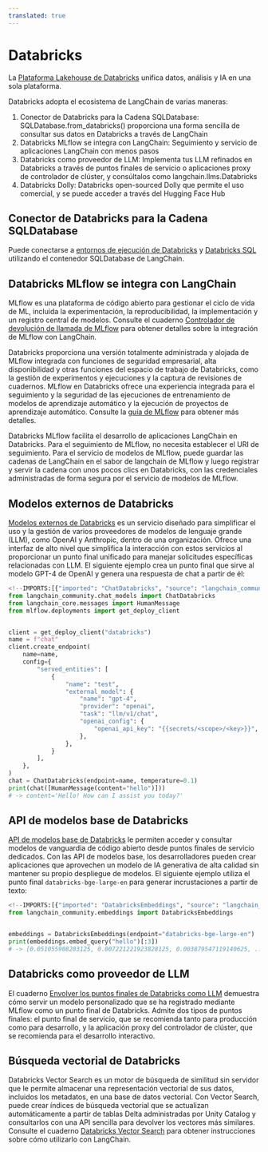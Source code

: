 ```yaml
---
translated: true
---
```


Databricks
==========

La [Plataforma Lakehouse de Databricks](https://www.databricks.com/) unifica datos, análisis y IA en una sola plataforma.

Databricks adopta el ecosistema de LangChain de varias maneras:

1. Conector de Databricks para la Cadena SQLDatabase: SQLDatabase.from_databricks() proporciona una forma sencilla de consultar sus datos en Databricks a través de LangChain
2. Databricks MLflow se integra con LangChain: Seguimiento y servicio de aplicaciones LangChain con menos pasos
3. Databricks como proveedor de LLM: Implementa tus LLM refinados en Databricks a través de puntos finales de servicio o aplicaciones proxy de controlador de clúster, y consúltalos como langchain.llms.Databricks
4. Databricks Dolly: Databricks open-sourced Dolly que permite el uso comercial, y se puede acceder a través del Hugging Face Hub

Conector de Databricks para la Cadena SQLDatabase
-------------------------------------------------
Puede conectarse a [entornos de ejecución de Databricks](https://docs.databricks.com/runtime/index.html) y [Databricks SQL](https://www.databricks.com/product/databricks-sql) utilizando el contenedor SQLDatabase de LangChain.

Databricks MLflow se integra con LangChain
------------------------------------------

MLflow es una plataforma de código abierto para gestionar el ciclo de vida de ML, incluida la experimentación, la reproducibilidad, la implementación y un registro central de modelos. Consulte el cuaderno [Controlador de devolución de llamada de MLflow](/docs/integrations/providers/mlflow_tracking) para obtener detalles sobre la integración de MLflow con LangChain.

Databricks proporciona una versión totalmente administrada y alojada de MLflow integrada con funciones de seguridad empresarial, alta disponibilidad y otras funciones del espacio de trabajo de Databricks, como la gestión de experimentos y ejecuciones y la captura de revisiones de cuadernos. MLflow en Databricks ofrece una experiencia integrada para el seguimiento y la seguridad de las ejecuciones de entrenamiento de modelos de aprendizaje automático y la ejecución de proyectos de aprendizaje automático. Consulte la [guía de MLflow](https://docs.databricks.com/mlflow/index.html) para obtener más detalles.

Databricks MLflow facilita el desarrollo de aplicaciones LangChain en Databricks. Para el seguimiento de MLflow, no necesita establecer el URI de seguimiento. Para el servicio de modelos de MLflow, puede guardar las cadenas de LangChain en el sabor de langchain de MLflow y luego registrar y servir la cadena con unos pocos clics en Databricks, con las credenciales administradas de forma segura por el servicio de modelos de MLflow.

Modelos externos de Databricks
-----------------------------

[Modelos externos de Databricks](https://docs.databricks.com/generative-ai/external-models/index.html) es un servicio diseñado para simplificar el uso y la gestión de varios proveedores de modelos de lenguaje grande (LLM), como OpenAI y Anthropic, dentro de una organización. Ofrece una interfaz de alto nivel que simplifica la interacción con estos servicios al proporcionar un punto final unificado para manejar solicitudes específicas relacionadas con LLM. El siguiente ejemplo crea un punto final que sirve al modelo GPT-4 de OpenAI y genera una respuesta de chat a partir de él:

```python
<!--IMPORTS:[{"imported": "ChatDatabricks", "source": "langchain_community.chat_models", "docs": "https://api.python.langchain.com/en/latest/chat_models/langchain_community.chat_models.databricks.ChatDatabricks.html", "title": "-> content='Hello! How can I assist you today?'"}, {"imported": "HumanMessage", "source": "langchain_core.messages", "docs": "https://api.python.langchain.com/en/latest/messages/langchain_core.messages.human.HumanMessage.html", "title": "-> content='Hello! How can I assist you today?'"}]-->
from langchain_community.chat_models import ChatDatabricks
from langchain_core.messages import HumanMessage
from mlflow.deployments import get_deploy_client


client = get_deploy_client("databricks")
name = f"chat"
client.create_endpoint(
    name=name,
    config={
        "served_entities": [
            {
                "name": "test",
                "external_model": {
                    "name": "gpt-4",
                    "provider": "openai",
                    "task": "llm/v1/chat",
                    "openai_config": {
                        "openai_api_key": "{{secrets/<scope>/<key>}}",
                    },
                },
            }
        ],
    },
)
chat = ChatDatabricks(endpoint=name, temperature=0.1)
print(chat([HumanMessage(content="hello")]))
# -> content='Hello! How can I assist you today?'
```

API de modelos base de Databricks
--------------------------------

[API de modelos base de Databricks](https://docs.databricks.com/machine-learning/foundation-models/index.html) le permiten acceder y consultar modelos de vanguardia de código abierto desde puntos finales de servicio dedicados. Con las API de modelos base, los desarrolladores pueden crear aplicaciones que aprovechen un modelo de IA generativa de alta calidad sin mantener su propio despliegue de modelos. El siguiente ejemplo utiliza el punto final `databricks-bge-large-en` para generar incrustaciones a partir de texto:

```python
<!--IMPORTS:[{"imported": "DatabricksEmbeddings", "source": "langchain_community.embeddings", "docs": "https://api.python.langchain.com/en/latest/embeddings/langchain_community.embeddings.databricks.DatabricksEmbeddings.html", "title": "-> content='Hello! How can I assist you today?'"}]-->
from langchain_community.embeddings import DatabricksEmbeddings


embeddings = DatabricksEmbeddings(endpoint="databricks-bge-large-en")
print(embeddings.embed_query("hello")[:3])
# -> [0.051055908203125, 0.007221221923828125, 0.003879547119140625, ...]
```

Databricks como proveedor de LLM
-------------------------------

El cuaderno [Envolver los puntos finales de Databricks como LLM](/docs/integrations/llms/databricks#wrapping-a-serving-endpoint-custom-model) demuestra cómo servir un modelo personalizado que se ha registrado mediante MLflow como un punto final de Databricks.
Admite dos tipos de puntos finales: el punto final de servicio, que se recomienda tanto para producción como para desarrollo, y la aplicación proxy del controlador de clúster, que se recomienda para el desarrollo interactivo.

Búsqueda vectorial de Databricks
--------------------------------

Databricks Vector Search es un motor de búsqueda de similitud sin servidor que le permite almacenar una representación vectorial de sus datos, incluidos los metadatos, en una base de datos vectorial. Con Vector Search, puede crear índices de búsqueda vectorial que se actualizan automáticamente a partir de tablas Delta administradas por Unity Catalog y consultarlos con una API sencilla para devolver los vectores más similares. Consulte el cuaderno [Databricks Vector Search](/docs/integrations/vectorstores/databricks_vector_search) para obtener instrucciones sobre cómo utilizarlo con LangChain.
